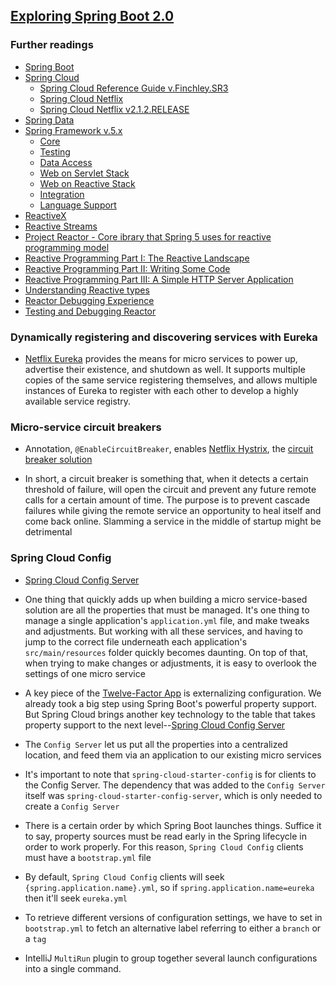 ## [Exploring Spring Boot 2.0](https://www.packtpub.com/application-development/learning-spring-boot-20-second-edition)
 

### Further readings
 - [Spring Boot](https://spring.io/projects/spring-boot)
 - [Spring Cloud](https://spring.io/projects/spring-cloud)
   - [Spring Cloud Reference Guide v.Finchley.SR3](https://cloud.spring.io/spring-cloud-static/Finchley.SR3/single/spring-cloud.html)
   - [Spring Cloud Netflix](https://cloud.spring.io/spring-cloud-netflix/spring-cloud-netflix.html)
   - [Spring Cloud Netflix v2.1.2.RELEASE](https://cloud.spring.io/spring-cloud-static/spring-cloud-netflix/2.1.2.RELEASE/single/spring-cloud-netflix.html)
 - [Spring Data](https://spring.io/projects/spring-data)
 - [Spring Framework v.5.x](https://docs.spring.io/spring/docs/current/spring-framework-reference/index.html)
   - [Core](https://docs.spring.io/spring/docs/current/spring-framework-reference/core.html#spring-core)
   - [Testing](https://docs.spring.io/spring/docs/current/spring-framework-reference/testing.html#testing)
   - [Data Access](https://docs.spring.io/spring/docs/current/spring-framework-reference/data-access.html#spring-data-tier)
   - [Web on Servlet Stack](https://docs.spring.io/spring/docs/current/spring-framework-reference/web.html#spring-web)
   - [Web on Reactive Stack](https://docs.spring.io/spring/docs/current/spring-framework-reference/web-reactive.html#spring-webflux)
   - [Integration](https://docs.spring.io/spring/docs/current/spring-framework-reference/integration.html#spring-integration)
   - [Language Support](https://docs.spring.io/spring/docs/current/spring-framework-reference/languages.html#languages)
 - [ReactiveX](http://reactivex.io/)
 - [Reactive Streams](http://www.reactive-streams.org/)
 - [Project Reactor - Core ibrary that Spring 5 uses for reactive programming model](https://projectreactor.io/)
 - [Reactive Programming Part I: The Reactive Landscape](http://bit.ly/reactive-part-1)
 - [Reactive Programming Part II: Writing Some Code](http://bit.ly/reactive-part-2)
 - [Reactive Programming Part III: A Simple HTTP Server Application](http://bit.ly/reactive-part-3)
 - [Understanding Reactive types](http://bit.ly/reactive-types)
 - [Reactor Debugging Experience](https://spring.io/blog/2019/03/28/reactor-debugging-experience)
 - [Testing and Debugging Reactor](https://www.cms.lk/testing-debugging-reactor/)

### Dynamically registering and discovering services with Eureka

 - [Netflix Eureka](https://github.com/Netflix/eureka) provides the means for micro services to power up,
   advertise their existence, and shutdown as well. It supports multiple copies of the same service
   registering themselves, and allows multiple instances of Eureka to register with each other to develop
   a highly available service registry.

### Micro-service circuit breakers

 - Annotation, `@EnableCircuitBreaker`, enables [Netflix Hystrix](https://github.com/Netflix/Hystrix),
   the [circuit breaker solution](https://martinfowler.com/bliki/CircuitBreaker.html)
   
 - In short, a circuit breaker is something that, when it detects a certain threshold of failure, will open the
   circuit and prevent any future remote calls for a certain amount of time. The purpose is to prevent
   cascade failures while giving the remote service an opportunity to heal itself and come back online.
   Slamming a service in the middle of startup might be detrimental

### Spring Cloud Config

 - [Spring Cloud Config Server](https://spring.io/projects/spring-cloud-config)
 
 - One thing that quickly adds up when building a micro service-based solution are all the properties that
   must be managed. It's one thing to manage a single application's `application.yml` file, and make tweaks
   and adjustments. But working with all these services, and having to jump to the correct file underneath
   each application's `src/main/resources` folder quickly becomes daunting. On top of that, when trying to
   make changes or adjustments, it is easy to overlook the settings of one micro service
   
 - A key piece of the [Twelve-Factor App](https://12factor.net/) is externalizing configuration. We already
   took a big step using Spring Boot's powerful property support. But Spring Cloud brings another key technology
   to the table that takes property support to the next level--[Spring Cloud Config Server](https://spring.io/projects/spring-cloud-config)
   
 - The `Config Server` let us put all the properties into a centralized location, and feed them via an
   application to our existing micro services
 
 - It's important to note that `spring-cloud-starter-config` is for clients to the Config Server. The
   dependency that was added to the `Config Server` itself was `spring-cloud-starter-config-server`,
   which is only needed to create a `Config Server`  

 - There is a certain order by which Spring Boot launches things. Suffice it to say, property sources must
   be read early in the Spring lifecycle in order to work properly. For this reason, `Spring Cloud Config`
   clients must have a `bootstrap.yml` file

 - By default, `Spring Cloud Config` clients will seek `{spring.application.name}.yml`, so if
  `spring.application.name=eureka` then it'll seek `eureka.yml`   
  
 - To retrieve different versions of configuration settings, we have to set in `bootstrap.yml` to fetch an
   alternative label referring to either a `branch` or a `tag`
   
 - IntelliJ `MultiRun` plugin to group together several launch configurations into a single command.














